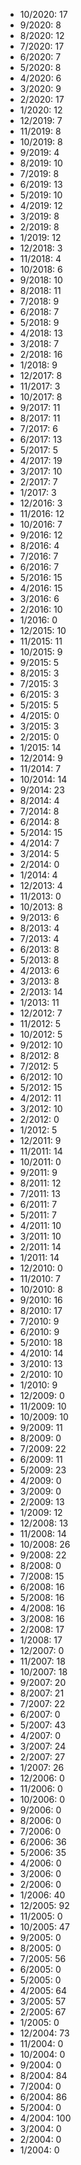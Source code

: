 *  10/2020: 17
*  9/2020: 8
*  8/2020: 12
*  7/2020: 17
*  6/2020: 7
*  5/2020: 8
*  4/2020: 6
*  3/2020: 9
*  2/2020: 17
*  1/2020: 12
*  12/2019: 7
*  11/2019: 8
*  10/2019: 8
*  9/2019: 4
*  8/2019: 10
*  7/2019: 8
*  6/2019: 13
*  5/2019: 10
*  4/2019: 12
*  3/2019: 8
*  2/2019: 8
*  1/2019: 12
*  12/2018: 3
*  11/2018: 4
*  10/2018: 6
*  9/2018: 10
*  8/2018: 11
*  7/2018: 9
*  6/2018: 7
*  5/2018: 9
*  4/2018: 13
*  3/2018: 7
*  2/2018: 16
*  1/2018: 9
*  12/2017: 8
*  11/2017: 3
*  10/2017: 8
*  9/2017: 11
*  8/2017: 11
*  7/2017: 6
*  6/2017: 13
*  5/2017: 5
*  4/2017: 19
*  3/2017: 10
*  2/2017: 7
*  1/2017: 3
*  12/2016: 3
*  11/2016: 12
*  10/2016: 7
*  9/2016: 12
*  8/2016: 4
*  7/2016: 7
*  6/2016: 7
*  5/2016: 15
*  4/2016: 15
*  3/2016: 6
*  2/2016: 10
*  1/2016: 0
*  12/2015: 10
*  11/2015: 11
*  10/2015: 9
*  9/2015: 5
*  8/2015: 3
*  7/2015: 3
*  6/2015: 3
*  5/2015: 5
*  4/2015: 0
*  3/2015: 3
*  2/2015: 0
*  1/2015: 14
*  12/2014: 9
*  11/2014: 7
*  10/2014: 14
*  9/2014: 23
*  8/2014: 4
*  7/2014: 8
*  6/2014: 8
*  5/2014: 15
*  4/2014: 7
*  3/2014: 5
*  2/2014: 0
*  1/2014: 4
*  12/2013: 4
*  11/2013: 0
*  10/2013: 8
*  9/2013: 6
*  8/2013: 4
*  7/2013: 4
*  6/2013: 8
*  5/2013: 8
*  4/2013: 6
*  3/2013: 8
*  2/2013: 14
*  1/2013: 11
*  12/2012: 7
*  11/2012: 5
*  10/2012: 5
*  9/2012: 10
*  8/2012: 8
*  7/2012: 5
*  6/2012: 10
*  5/2012: 15
*  4/2012: 11
*  3/2012: 10
*  2/2012: 0
*  1/2012: 5
*  12/2011: 9
*  11/2011: 14
*  10/2011: 0
*  9/2011: 9
*  8/2011: 12
*  7/2011: 13
*  6/2011: 7
*  5/2011: 7
*  4/2011: 10
*  3/2011: 10
*  2/2011: 14
*  1/2011: 14
*  12/2010: 0
*  11/2010: 7
*  10/2010: 8
*  9/2010: 16
*  8/2010: 17
*  7/2010: 9
*  6/2010: 9
*  5/2010: 18
*  4/2010: 14
*  3/2010: 13
*  2/2010: 10
*  1/2010: 9
*  12/2009: 0
*  11/2009: 10
*  10/2009: 10
*  9/2009: 11
*  8/2009: 0
*  7/2009: 22
*  6/2009: 11
*  5/2009: 23
*  4/2009: 0
*  3/2009: 0
*  2/2009: 13
*  1/2009: 12
*  12/2008: 13
*  11/2008: 14
*  10/2008: 26
*  9/2008: 22
*  8/2008: 0
*  7/2008: 15
*  6/2008: 16
*  5/2008: 16
*  4/2008: 16
*  3/2008: 16
*  2/2008: 17
*  1/2008: 17
*  12/2007: 0
*  11/2007: 18
*  10/2007: 18
*  9/2007: 20
*  8/2007: 21
*  7/2007: 22
*  6/2007: 0
*  5/2007: 43
*  4/2007: 0
*  3/2007: 24
*  2/2007: 27
*  1/2007: 26
*  12/2006: 0
*  11/2006: 0
*  10/2006: 0
*  9/2006: 0
*  8/2006: 0
*  7/2006: 0
*  6/2006: 36
*  5/2006: 35
*  4/2006: 0
*  3/2006: 0
*  2/2006: 0
*  1/2006: 40
*  12/2005: 92
*  11/2005: 0
*  10/2005: 47
*  9/2005: 0
*  8/2005: 0
*  7/2005: 56
*  6/2005: 0
*  5/2005: 0
*  4/2005: 64
*  3/2005: 57
*  2/2005: 67
*  1/2005: 0
*  12/2004: 73
*  11/2004: 0
*  10/2004: 0
*  9/2004: 0
*  8/2004: 84
*  7/2004: 0
*  6/2004: 86
*  5/2004: 0
*  4/2004: 100
*  3/2004: 0
*  2/2004: 0
*  1/2004: 0